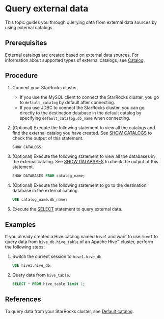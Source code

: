 # Query external data

This topic guides you through querying data from external data sources by using external catalogs.

## Prerequisites

 External catalogs are created based on external data sources. For information about supported types of external catalogs, see [Catalog](../catalog/catalog_overview.md#catalog).

## Procedure

1. Connect your StarRocks cluster.
   - If you use the MySQL client to connect the StarRocks cluster, you go to `default_catalog` by default after connecting.
   - If you use JDBC to connect the StarRocks cluster, you can go directly to the destination database in the default catalog by specifying `default_catalog.db_name` when connecting.

2. (Optional) Execute the following statement to view all the catalogs and find the external catalog you have created. See [SHOW CATALOGS](../sql-reference/sql-statements/data-manipulation/SHOW%20CATALOGS.md) to check the output of this statement.

      ```SQL
      SHOW CATALOGS;
      ```

3. (Optional) Execute the following statement to view all the databases in the external catalog. See [SHOW DATABASES](../sql-reference/sql-statements/data-manipulation/SHOW%20DATABASES.md) to check the output of this statement.

      ```SQL
      SHOW DATABASES FROM catalog_name;
      ```

4. (Optional) Execute the following statement to go to the destination database in the external catalog.

      ```SQL
      USE catalog_name.db_name;
      ```

5. Execute the [SELECT](../sql-reference/sql-statements/data-manipulation/SELECT.md) statement to query external data.

## Examples

If you already created a Hive catalog named `hive1` and want to use `hive1` to query data from `hive_db.hive_table` of an Apache Hive™ cluster, perform the following steps:

1. Switch the current session to `hive1.hive_db`.

    ```SQL
    USE hive1.hive_db;
    ```

2. Query data from `hive_table`.

    ```SQL
    SELECT * FROM hive_table limit 1;
    ```

## References

To query data from your StarRocks cluster, see [Default catalog](../catalog/default_catalog.md).

